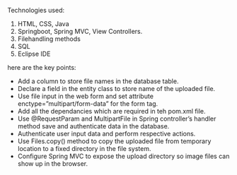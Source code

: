 Technologies used:
1. HTML, CSS, Java
2. Springboot, Spring MVC, View Controllers.
3. Filehandling methods
4. SQL
5. Eclipse IDE

here are the key points:
- Add a column to store file names in the database table.
- Declare a field in the entity class to store name of the uploaded file.
- Use file input in the web form and set attribute enctype=”multipart/form-data” for the form tag.
- Add all the dependancies which are required in teh pom.xml file.
- Use @RequestParam and MultipartFile in Spring controller’s handler method save and authenticate data in the database.
- Authenticate user input data and perform respective actions.
- Use Files.copy() method to copy the uploaded file from temporary location to a fixed directory in the file system.
- Configure Spring MVC to expose the upload directory so image files can show up in the browser.
